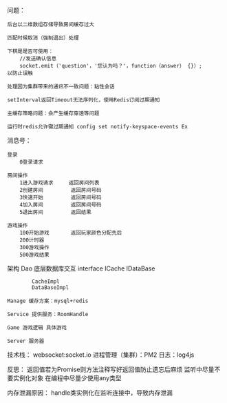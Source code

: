 问题：

    后台以二维数组存储导致房间缓存过大

    匹配时候取消（强制退出）处理

    下棋是是否可使用： 
        //发送确认信息
        socket.emit（'question'，'您认为吗？'，function（answer） {}）;
    以防止误触

    处理因为集群带来的通讯不一致问题：粘性会话

    setInterval返回Timeout无法序列化，使用Redis订阅过期通知

    主缓存策略问题：会产生缓存穿透等问题

    运行时redis允许键过期通知 config set notify-keyspace-events Ex

消息号：

    登录
        0登录请求         

    房间操作
        1进入游戏请求     返回房间列表
        2创建房间         返回房间号码
        3快速开始         返回房间号码
        4加入房间         返回房间号码
        5退出房间         返回结果

    游戏操作    
        100开始游戏       返回玩家颜色分配先后
        200计时器
        300游戏操作
        500游戏结果 

架构
    Dao 底层数据库交互
        interface
            ICache 
            IDataBase

            CacheImpl
            DataBaseImpl

    Manage 缓存方案：mysql+redis

    Service 提供服务：RoomHandle

    Game 游戏逻辑 具体游戏

    Server 服务器

技术栈：
    websocket:socket.io
    进程管理（集群）：PM2
    日志：log4js

反思：
    返回值若为Promise则方法注释写好返回值防止遗忘后麻烦
    监听中尽量不要实例化对象
    在编程中尽量少使用any类型

内存泄漏原因：
    handle类实例化在监听连接中，导致内存泄漏

    
